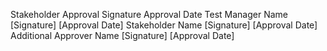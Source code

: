 
Stakeholder Approval	Signature	Approval Date
Test Manager Name	[Signature]	[Approval Date]
Stakeholder Name	[Signature]	[Approval Date]
Additional Approver Name	[Signature]	[Approval Date]
